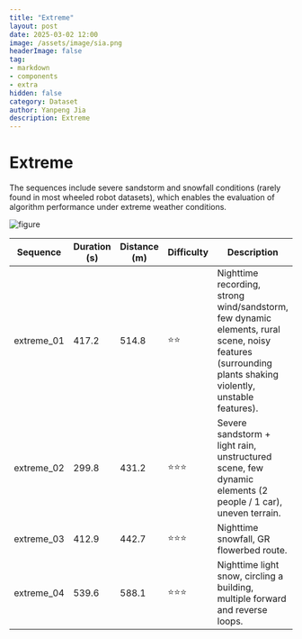 ```yaml
---
title: "Extreme"
layout: post
date: 2025-03-02 12:00
image: /assets/image/sia.png
headerImage: false
tag:
- markdown
- components
- extra
hidden: false
category: Dataset
author: Yanpeng Jia
description: Extreme
---
```


# Extreme

The sequences include severe sandstorm and snowfall conditions (rarely found in most wheeled robot datasets), which enables the evaluation of algorithm performance under extreme weather conditions.

![figure](../../assets/image/extreme.png)

| Sequence      | Duration (s) | Distance (m) | Difficulty | Description | Bag | Ground Truth |
|--------------|-------------|-------------|------------|-------------|-------------|-------------|
|  extreme_01  | 417.2       | 514.8       | ⭐⭐        | Nighttime recording, strong wind/sandstorm, few dynamic elements, rural scene, noisy features (surrounding plants shaking violently, unstable features). | [OneDrive](https://1drv.ms/u/c/c1806c2e19f2193f/EcHZeXlgHo5BvYoEAULGDKYB5UVsG1QreLn4MgVN0taz3w?e=38Xun9) [百度网盘](https://pan.baidu.com/s/1Ek2-U60IfW3jL0HLFlf-RQ?pwd=16ub) | [OneDrive](https://1drv.ms/t/c/c1806c2e19f2193f/EUsbGJ8pNCpBo0FsIJQJnfgBkwYdFEGwQFrN2bxwhKaS0w?e=1NJ02S) [百度网盘](https://pan.baidu.com/s/1AddJSaPE2sWBIc8peaO8qA?pwd=bcgt) |
|  extreme_02  | 299.8       | 431.2       | ⭐⭐⭐       | Severe sandstorm + light rain, unstructured scene, few dynamic elements (2 people / 1 car), uneven terrain. | [OneDrive](https://1drv.ms/u/c/c1806c2e19f2193f/EdoTdz_b2TpEsLNftnltPH8B1LOzAyEjyiCYaqWgydeBFw?e=MUTJKl) [百度网盘](https://pan.baidu.com/s/1tk7eO_NfHouOZTMVIl8gfg?pwd=y3yt) | [OneDrive](https://1drv.ms/t/c/c1806c2e19f2193f/ESZJP3IoVP5LtYFoYYMW5x0Bbt0SoOe9qUyrJe6o8GIDbA?e=qlL5B3) [百度网盘](https://pan.baidu.com/s/1f1Fk4VBAtpXMaIjqoTLFuA?pwd=f8h4) |
|  extreme_03  | 412.9       | 442.7       | ⭐⭐⭐       | Nighttime snowfall, GR flowerbed route. | [OneDrive](https://1drv.ms/u/c/c1806c2e19f2193f/EdlzeHCSKoBGghu4lNLYugoB0wSIOlkyDBzHVmwbZ7vCFQ?e=ykdIQj) 百度网盘 | [OneDrive](https://1drv.ms/t/c/c1806c2e19f2193f/EaYVIQRd8eFNohRz-YijbEUBgAtGgPWPfx7pygSoVeCU-w?e=qNmjla) [百度网盘](https://pan.baidu.com/s/1PKmsJxydFrw5ENvR65Z4Eg?pwd=wk1e) |
|  extreme_04  | 539.6       | 588.1       | ⭐⭐⭐       | Nighttime light snow, circling a building, multiple forward and reverse loops. | [OneDrive](https://1drv.ms/u/c/c1806c2e19f2193f/EV3t9I9fDitHtcjsg-rFPeABiHOXCkxGKRrkuev-ajmcuA?e=3b1n1V) 百度网盘 | [OneDrive](https://1drv.ms/t/c/c1806c2e19f2193f/EaNMqWeYd-VCoiR6MaA_gpkBmPfeekE6ftCIt0sK6e9VuQ?e=PM816t) [百度网盘](https://pan.baidu.com/s/1DOMoacrH7sOqn9gqH90NLw?pwd=h3bx) |


